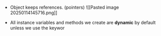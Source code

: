 - Object keeps references. (pointers)
![[Pasted image 20250114145716.png]]

- All instance variables and methods we create are **dynamic** by default unless we use the keywor